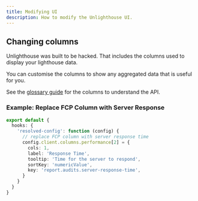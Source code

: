 ```yaml
---
title: Modifying UI
description: How to modify the Unlighthouse UI.
---
```


## Changing columns

Unlighthouse was built to be hacked. That includes the columns used to display your lighthouse data.

You can customise the columns to show any aggregated data that is useful for you.

See the [glossary guide](/api/glossary/#columns) for the columns to understand the API.

### Example: Replace FCP Column with Server Response

```ts
export default {
  hooks: {
    'resolved-config': function (config) {
      // replace FCP column with server response time
      config.client.columns.performance[2] = {
        cols: 1,
        label: 'Response Time',
        tooltip: 'Time for the server to respond',
        sortKey: 'numericValue',
        key: 'report.audits.server-response-time',
      }
    }
  }
}
```
